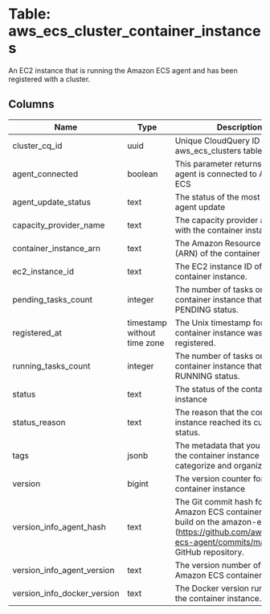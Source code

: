 
# Table: aws_ecs_cluster_container_instances
An EC2 instance that is running the Amazon ECS agent and has been registered with a cluster.
## Columns
| Name        | Type           | Description  |
| ------------- | ------------- | -----  |
|cluster_cq_id|uuid|Unique CloudQuery ID of aws_ecs_clusters table (FK)|
|agent_connected|boolean|This parameter returns true if the agent is connected to Amazon ECS|
|agent_update_status|text|The status of the most recent agent update|
|capacity_provider_name|text|The capacity provider associated with the container instance.|
|container_instance_arn|text|The Amazon Resource Name (ARN) of the container instance|
|ec2_instance_id|text|The EC2 instance ID of the container instance.|
|pending_tasks_count|integer|The number of tasks on the container instance that are in the PENDING status.|
|registered_at|timestamp without time zone|The Unix timestamp for when the container instance was registered.|
|running_tasks_count|integer|The number of tasks on the container instance that are in the RUNNING status.|
|status|text|The status of the container instance|
|status_reason|text|The reason that the container instance reached its current status.|
|tags|jsonb|The metadata that you apply to the container instance to help you categorize and organize them|
|version|bigint|The version counter for the container instance|
|version_info_agent_hash|text|The Git commit hash for the Amazon ECS container agent build on the amazon-ecs-agent  (https://github.com/aws/amazon-ecs-agent/commits/master) GitHub repository.|
|version_info_agent_version|text|The version number of the Amazon ECS container agent.|
|version_info_docker_version|text|The Docker version running on the container instance.|

